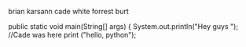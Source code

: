brian karsann
cade white
forrest burt

public static void main(String[] args) { 
		System.out.println("Hey guys ");     //Cade was here
print ("hello, python");
